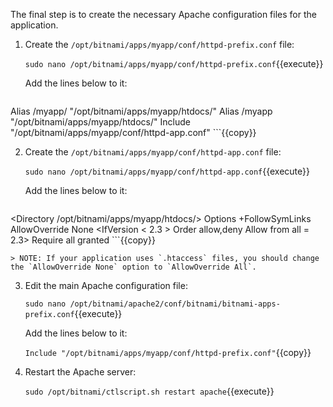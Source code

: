 The final step is to create the necessary Apache configuration files for the application.

1. Create the `/opt/bitnami/apps/myapp/conf/httpd-prefix.conf` file:

    `sudo nano /opt/bitnami/apps/myapp/conf/httpd-prefix.conf`{{execute}}

    Add the lines below to it:

    ```
Alias /myapp/ "/opt/bitnami/apps/myapp/htdocs/"
Alias /myapp "/opt/bitnami/apps/myapp/htdocs/"
Include "/opt/bitnami/apps/myapp/conf/httpd-app.conf"
    ```{{copy}}

2. Create the `/opt/bitnami/apps/myapp/conf/httpd-app.conf` file:

    `sudo nano /opt/bitnami/apps/myapp/conf/httpd-app.conf`{{execute}}

    Add the lines below to it:
    
    ```
<Directory /opt/bitnami/apps/myapp/htdocs/>
    Options +FollowSymLinks
    AllowOverride None
    <IfVersion < 2.3 >
    Order allow,deny
    Allow from all
    </IfVersion>
    <IfVersion >= 2.3>
    Require all granted
    </IfVersion>
</Directory>
    ```{{copy}}

    > NOTE: If your application uses `.htaccess` files, you should change the `AllowOverride None` option to `AllowOverride All`.

3. Edit the main Apache configuration file:

    `sudo nano /opt/bitnami/apache2/conf/bitnami/bitnami-apps-prefix.conf`{{execute}}
    
    Add the lines below to it:

    `Include "/opt/bitnami/apps/myapp/conf/httpd-prefix.conf"`{{copy}}

4. Restart the Apache server:

    `sudo /opt/bitnami/ctlscript.sh restart apache`{{execute}}
